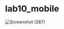 # lab10_mobile
![Screenshot (287)](https://github.com/Hilmyramzy/lab10_mobile/assets/115677769/bed25ba0-ec3c-421c-8e8e-c2f40705b137)
